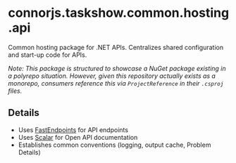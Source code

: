 # connorjs.taskshow.common.hosting.api

Common hosting package for .NET APIs.
Centralizes shared configuration and start-up code for APIs.

_Note: This package is structured to showcase a NuGet package existing in a polyrepo situation.
However, given this repository actually exists as a monorepo, consumers reference this via `ProjectReference` in their `.csproj` files._

## Details

- Uses [FastEndpoints](https://fast-endpoints.com/) for API endpoints
- Uses [Scalar](https://github.com/scalar/scalar#readme) for Open API documentation
- Establishes common conventions (logging, output cache, Problem Details)
